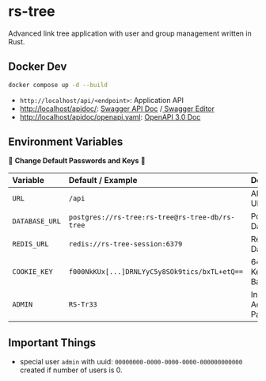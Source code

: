 # rs-tree

Advanced link tree application with user and group management written in Rust.

## Docker Dev

```sh
docker compose up -d --build
```

- `http://localhost/api/<endpoint>`: Application API
- <http://localhost/apidoc/>: [Swagger API Doc](https://swagger.io/tools/swagger-ui/) /[ Swagger Editor](https://swagger.io/tools/swagger-editor/)
- <http://localhost/apidoc/openapi.yaml>: [OpenAPI 3.0 Doc](https://swagger.io/specification/v3/)

## Environment Variables

🚨 **Change Default Passwords and Keys** 🚨

| Variable      | Default / Example                               | Description           |
| :---          | :---                                            | :---                  |
| `URL`         | `/api`                                          | API Base URL          |
| `DATABASE_URL`| `postgres://rs-tree:rs-tree@rs-tree-db/rs-tree` | Postgres Database     |
| `REDIS_URL`   | `redis://rs-tree-session:6379`                  | Redis Database        |
| `COOKIE_KEY`  | `f000NkKUx[...]DRNLYyC5y8SOk9tics/bxTL+etQ==`   | 64 Byte Key in Base64 |
| `ADMIN`       | `RS-Tr33`                                       | Initial Admin Password|

## Important Things

- special user `admin` with uuid: `00000000-0000-0000-0000-000000000000` created if number of users is 0.